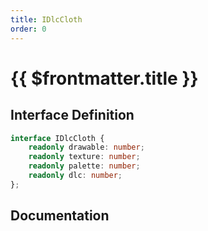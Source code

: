 ```yaml
---
title: IDlcCloth
order: 0
---
```


# {{ $frontmatter.title }}

<!--@include: ./iDlcCloth_partial_header.md-->

## Interface Definition

```ts
interface IDlcCloth {
    readonly drawable: number;
    readonly texture: number;
    readonly palette: number;
    readonly dlc: number;
};
```

## Documentation

<!--@include: ./iDlcCloth_partial_footer.md-->
